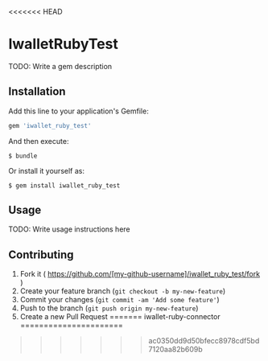<<<<<<< HEAD
# IwalletRubyTest

TODO: Write a gem description

## Installation

Add this line to your application's Gemfile:

```ruby
gem 'iwallet_ruby_test'
```

And then execute:

    $ bundle

Or install it yourself as:

    $ gem install iwallet_ruby_test

## Usage

TODO: Write usage instructions here

## Contributing

1. Fork it ( https://github.com/[my-github-username]/iwallet_ruby_test/fork )
2. Create your feature branch (`git checkout -b my-new-feature`)
3. Commit your changes (`git commit -am 'Add some feature'`)
4. Push to the branch (`git push origin my-new-feature`)
5. Create a new Pull Request
=======
iwallet-ruby-connector
======================
>>>>>>> ac0350dd9d50bfecc8978cdf5bd7120aa82b609b
